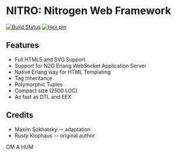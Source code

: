 NITRO: Nitrogen Web Framework
=============================

[![Build Status](https://travis-ci.org/synrc/nitro.svg?branch=master)](https://travis-ci.org/synrc/nitro)
[![Hex pm](http://img.shields.io/hexpm/v/nitro.svg?style=flat)](https://hex.pm/packages/nitro)

Features
--------

* Full HTML5 and SVG Support
* Support for N2O Erlang WebSocket Application Server
* Native Erlang way for HTML Templating
* Tag Inheritance
* Polymorphic Tuples
* Compact size (2500 LOC)
* As fast as DTL and EEX

Credits
-------

* Maxim Sokhatsky -- adaptation
* Rusty Klophaus -- original author

OM A HUM
